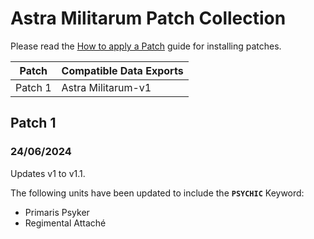 # Astra Militarum Patch Collection
Please read the [How to apply a Patch](/PATCHES.md) guide for installing patches.

Patch | Compatible Data Exports
--- | ---
Patch 1 | Astra Militarum-v1

## Patch 1
### 24/06/2024
  Updates v1 to v1.1.
  
  The following units have been updated to include the **`PSYCHIC`** Keyword:
  * Primaris Psyker
  * Regimental Attaché
